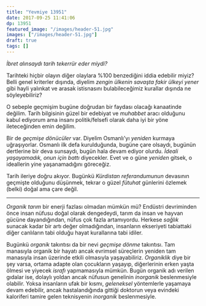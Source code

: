 ```yaml
---
title: "Yevmiye 13951"
date: 2017-09-25 11:41:06
dp: 13951
featured_image: "/images/header-51.jpg"
images: ["/images/header-51.jpg"]
draft: true
tags: []
---
```




*İbret alınsaydı tarih tekerrür eder miydi?* 

Tarihteki hiçbir olayın diğer olaylara %100 benzediğini iddia edebilir miyiz?
Belli genel kriterler dışında, diyelim *zengin ülkenin savaşta fakir ülkeyi
yener* gibi hayli yalınkat ve arasak istisnasını bulabileceğimiz kurallar
dışında ne söyleyebiliriz?

O sebeple geçmişim bugüne doğrudan bir faydası olacağı kanaatinde değilim. Tarih
bilgisinin güzel bir edebiyat ve *muhabbet* aracı olduğunu kabul ediyorum ama
insanı politik/felsefi olarak daha iyi bir yöne ileteceğinden emin değilim. 

Bir de *geçmişe dönücüler* var. Diyelim Osmanlı'yı *yeniden* kurmaya
uğraşıyorlar. Osmanlı ilk defa kurulduğunda, bugüne çare olsaydı, bugünün
dertlerine bir deva sunsaydı, bugün hala devam ediyor olurdu. *İdeali
yaşayamadık, onun için battı* diyecekler. Evet ve o güne *yeniden* gitsek, o
ideallerin yine yaşanamadığını göreceğiz.

Tarih ileriye doğru akıyor. Bugünkü *Kürdistan referandumunun* devasının
geçmişte olduğunu düşünmek, tekrar o güzel *fütuhat* günlerini özlemek (belki)
doğal ama çare değil. 

-------

*Organik tarım* bir enerji fazlası olmadan mümkün mü? Endüstri devriminden önce
insan nüfusu doğal olarak dengedeydi, tarım da insan ve hayvan gücüne
dayandığından, nüfus çok fazla artamıyordu. Herkese *sağlık* sunacak kadar bir
artı değer olmadığından, insanların ekseriyeti tabiattaki diğer canlıların tabi
olduğu hayat kurallarına tabi idiler.

Bugünkü *organik* takıntısı da bir nevi *geçmişe dönme* takıntısı. Tam manasıyla
organik bir hayatı ancak evrimsel süreçlerin yeniden tam manasıyla insan
üzerinde etkili olmasıyla yaşayabiliriz. *Organiklik* diye bir şey varsa, ortama
adapte olan çocukların yaşayıp, diğerlerinin erken yaşta ölmesi ve yiyecek
*israfı* yapmamasıyla mümkün. Bugün organik adı verilen gıdalar ise, dolaylı
yoldan ancak nüfusun genelinin *inorganik* beslenmesiyle olabilir. Yoksa
insanların ufak bir kısmı, *geleneksel* yöntemlerle yaşamaya devam edebilir,
ancak hastalandığında gittiği doktorun veya evindeki kaloriferi tamire gelen
teknisyenin *inorganik* beslenmesiyle.



